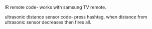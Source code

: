IR remote code- works with samsung TV remote.



ultrasonic distance sensor code- press hashtag, when distance from ultrasonic sensor decreases then fires all.
